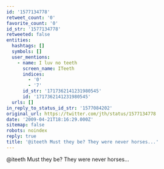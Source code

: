 ```yaml
---
id: '1577134778'
retweet_count: '0'
favorite_count: '0'
id_str: '1577134778'
retweeted: false
entities:
  hashtags: []
  symbols: []
  user_mentions:
    - name: I luv no teeth
      screen_name: ITeeth
      indices:
        - '0'
        - '7'
      id_str: '1717362141231980545'
      id: '1717362141231980545'
  urls: []
in_reply_to_status_id_str: '1577084202'
original_url: https://twitter.com/jth/status/1577134778
date: '2009-04-21T18:16:29.000Z'
sitemap: false
robots: noindex
reply: true
title: '@iteeth Must they be? They were never horses...'
---
```


@iteeth Must they be? They were never horses...